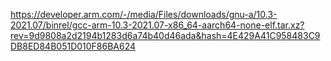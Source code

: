 https://developer.arm.com/-/media/Files/downloads/gnu-a/10.3-2021.07/binrel/gcc-arm-10.3-2021.07-x86_64-aarch64-none-elf.tar.xz?rev=9d9808a2d2194b1283d6a74b40d46ada&hash=4E429A41C958483C9DB8ED84B051D010F86BA624
